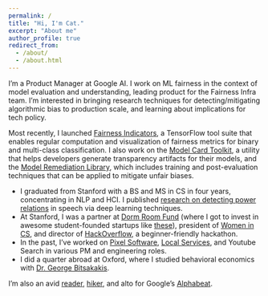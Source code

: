 ```yaml
---
permalink: /
title: "Hi, I'm Cat."
excerpt: "About me"
author_profile: true
redirect_from: 
  - /about/
  - /about.html
---
```

I’m a Product Manager at Google AI. I work on ML fairness in the context of model evaluation and understanding, leading product for the Fairness Infra team. I’m interested in bringing research techniques for detecting/mitigating algorithmic bias to production scale, and learning about implications for tech policy. 

Most recently, I launched [Fairness Indicators](https://ai.googleblog.com/2019/12/fairness-indicators-scalable.html), a TensorFlow tool suite that enables regular computation and visualization of fairness metrics for binary and multi-class classification. I also work on the [Model Card Toolkit](https://ai.googleblog.com/2020/07/introducing-model-card-toolkit-for.html), a utility that helps developers generate transparency artifacts for their models, and the [Model Remediation Library](https://www.tensorflow.org/responsible_ai/model_remediation), which includes training and post-evaluation techniques that can be applied to mitigate unfair biases. 

* I graduated from Stanford with a BS and MS in CS in four years, concentrating in NLP and HCI. I published [research on detecting power relations](https://www.aclweb.org/anthology/W18-4511/) in speech via deep learning techniques. 
* At Stanford, I was a partner at [Dorm Room Fund](https://medium.com/@dormroomfund/the-26-students-powering-entrepreneurship-meet-dorm-room-funds-new-partners-2a2d83d7c9f0) (where I got to invest in awesome student-founded startups like [these](https://www.dormroomfund.com/companies)), president of [Women in CS](https://medium.com/@stanford.wics/a-welcome-note-from-the-wics-presidents-9a8cb33827b0), and director of [HackOverflow](http://web.stanford.edu/group/wics/hackoverflow/spr2016/), a beginner-friendly hackathon. 
* In the past, I’ve worked on [Pixel Software](https://events.google.com/io/schedule/events/08837fc5-b49c-4ac5-b5d5-ff2bf3869a48), [Local Services](https://ads.google.com/local-services-ads/), and Youtube Search in various PM and engineering roles. 
* I did a quarter abroad at Oxford, where I studied behavioral economics with [Dr. George Bitsakakis](https://www.linkedin.com/in/georgebitsakakis/?originalSubdomain=uk).  

I’m also an avid [reader](/reading), [hiker](/hiking), and alto for Google’s [Alphabeat](https://www.techapella.org/alphabeat). 


